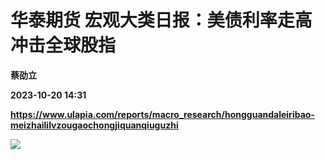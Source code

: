 # 华泰期货 宏观大类日报：美债利率走高冲击全球股指
**蔡劭立**

**2023-10-20 14:31**

**https://www.ulapia.com/reports/macro_research/hongguandaleiribao-meizhaililvzougaochongjiquanqiuguzhi**

![](https://img.ulapia.com/thumbnails/macro_research/20231020/H3_AP202310201602160612_1.jpg)